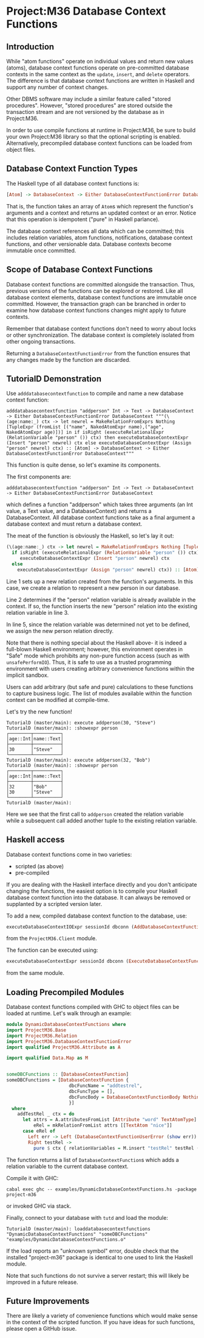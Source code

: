# Project:M36 Database Context Functions

## Introduction

While "atom functions" operate on individual values and return new values (atoms), database context functions operate on pre-committed database contexts in the same context as the ```update```, ```insert```, and ```delete``` operators. The difference is that database context functions are written in Haskell and support any number of context changes.

Other DBMS software may include a similar feature called "stored procedures". However, "stored procedures" are stored outside the transaction stream and are not versioned by the database as in Project:M36.

In order to use compile functions at runtime in Project:M36, be sure to build your own Project:M36 library so that the optional scripting is enabled. Alternatively, precompiled database context functions can be loaded from object files.

## Database Context Function Types

The Haskell type of all database context functions is:

```haskell
[Atom] -> DatabaseContext -> Either DatabaseContextFunctionError DatabaseContext
```

That is, the function takes an array of ```Atom```s which represent the function's arguments and a context and returns an updated context or an error. Notice that this operation is idempotent ("pure" in Haskell parlance).

The database context references all data which can be committed; this includes relation variables, atom functions, notifications, database context functions, and other versionable data. Database contexts become immutable once committed.

## Scope of Database Context Functions

Database context functions are committed alongside the transaction. Thus, previous versions of the functions can be explored or restored. Like all database context elements, database context functions are immutable once committed. However, the transaction graph can be branched in order to examine how database context functions changes might apply to future contexts.

Remember that database context functions don't need to worry about locks or other synchronization. The database context is completely isolated from other ongoing transactions.

Returning a ```DatabaseContextFunctionError``` from the function ensures that any changes made by the function are discarded.

## TutorialD Demonstration

Use ```adddatabasecontextfunction``` to compile and name a new database context function:

```
adddatabasecontextfunction "addperson" Int -> Text -> DatabaseContext -> Either DatabaseContextFunctionError DatabaseContext """(\(age:name:_) ctx -> let newrel = MakeRelationFromExprs Nothing [TupleExpr (fromList [("name", NakedAtomExpr name),("age", NakedAtomExpr age)])] in if isRight (executeRelationalExpr (RelationVariable "person" ()) ctx) then executeDatabaseContextExpr (Insert "person" newrel) ctx else executeDatabaseContextExpr (Assign "person" newrel) ctx) :: [Atom] -> DatabaseContext -> Either DatabaseContextFunctionError DatabaseContext"""   
```

This function is quite dense, so let's examine its components.

The first components are:

```
adddatabasecontextfunction "addperson" Int -> Text -> DatabaseContext -> Either DatabaseContextFunctionError DatabaseContext
```

which defines a function "addperson" which takes three arguments (an Int value, a Text value, and a DatabaseContext) and returns a DatabaseContext. All database context functions take as a final argument a database context and must return a database context.

The meat of the function is obviously the Haskell, so let's lay it out:

```haskell
(\(age:name:_) ctx -> let newrel = MakeRelationFromExprs Nothing [TupleExpr (fromList [("name", NakedAtomExpr name),("age", NakedAtomExpr age)])] in
  if isRight (executeRelationalExpr (RelationVariable "person" ()) ctx) then
     executeDatabaseContextExpr (Insert "person" newrel) ctx
  else
    executeDatabaseContextExpr (Assign "person" newrel) ctx)) :: [Atom] -> DatabaseContext -> Either DatabaseContextFunctionError DatabaseContext
```

Line 1 sets up a new relation created from the function's arguments. In this case, we create a relation to represent a new person in our database.

Line 2 determines if the "person" relation variable is already available in the context. If so, the function inserts the new "person" relation into the existing relation variable in line 3.

In line 5, since the relation variable was determined not yet to be defined, we assign the new person relation directly.

Note that there is nothing special about the Haskell above- it is indeed a full-blown Haskell environment; however, this environment operates in "Safe" mode which prohibits any non-pure function access (such as with ```unsafePerformIO```). Thus, it is safe to use as a trusted programming environment with users creating arbitrary convenience functions within the implicit sandbox.

Users can add arbitrary (but safe and pure) calculations to these functions to capture business logic. The list of modules available within the function context can be modified at compile-time.

Let's try the new function!

```
TutorialD (master/main): execute addperson(30, "Steve")
TutorialD (master/main): :showexpr person
┌────────┬──────────┐
│age::Int│name::Text│
├────────┼──────────┤
│30      │"Steve"   │
└────────┴──────────┘
TutorialD (master/main): execute addperson(32, "Bob")
TutorialD (master/main): :showexpr person
┌────────┬──────────┐
│age::Int│name::Text│
├────────┼──────────┤
│32      │"Bob"     │
│30      │"Steve"   │
└────────┴──────────┘
TutorialD (master/main):
```

Here we see that the first call to ```addperson``` created the relation variable while a subsequent call added another tuple to the existing relation variable.

## Haskell access

Database context functions come in two varieties:

* scripted (as above)
* pre-compiled

If you are dealing with the Haskell interface directly and you don't anticipate changing the functions, the easiest option is to compile your Haskell database context function into the database. It can always be removed or supplanted by a scripted version later.

To add a new, compiled database context function to the database, use:

```haskell
executeDatabaseContextIOExpr sessionId dbconn (AddDatabaseContextFunction funcName Nothing (\(arg1:arg2:_) ctx -> ...))
```
from the ```ProjectM36.Client``` module.

The function can be executed using:

```haskell
executeDatabaseContextExpr sessionId dbconn (ExecuteDatabaseContextFunction funcName atomArgList)
```
from the same module.

## Loading Precompiled Modules

Database context functions compiled with GHC to object files can be loaded at runtime. Let's walk through an example:

```haskell
module DynamicDatabaseContextFunctions where
import ProjectM36.Base
import ProjectM36.Relation
import ProjectM36.DatabaseContextFunctionError
import qualified ProjectM36.Attribute as A

import qualified Data.Map as M


someDBCFunctions :: [DatabaseContextFunction]
someDBCFunctions = [DatabaseContextFunction {
                       dbcFuncName = "addtestrel",
                       dbcFuncType = [],
                       dbcFuncBody = DatabaseContextFunctionBody Nothing addTestRel
                       }]
  where
    addTestRel _ ctx = do
      let attrs = A.attributesFromList [Attribute "word" TextAtomType]
          eRel = mkRelationFromList attrs [[TextAtom "nice"]]
      case eRel of
        Left err -> Left (DatabaseContextFunctionUserError (show err))
        Right testRel ->
          pure $ ctx { relationVariables = M.insert "testRel" testRel (relationVariables ctx) }
```

The function returns a list of `DatabaseContextFunction`s which adds a relation variable to the current database context.

Compile it with GHC:

```
cabal exec ghc -- examples/DynamicDatabaseContextFunctions.hs -package project-m36
```

or invoked GHC via stack.

Finally, connect to your database with `tutd` and load the module:

```
TutorialD (master/main): loaddatabasecontextfunctions "DynamicDatabaseContextFunctions" "someDBCFunctions" "examples/DynamicDatabaseContextFunctions.o"
```

If the load reports an "unknown symbol" error, double check that the installed "project-m36" package is identical to one used to link the Haskell module.

Note that such functions do not survive a server restart; this will likely be improved in a future release.

## Future Improvements

There are likely a variety of convenience functions which would make sense in the context of the scripted function. If you have ideas for such functions, please open a GitHub issue.
